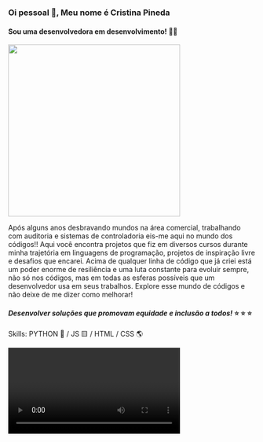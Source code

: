 ### Oi pessoal 👋, Meu nome é Cristina Pineda

#### Sou uma desenvolvedora em desenvolvimento! :woman_technologist:
<img src="https://octodex.github.com/images/femalecodertocat.png"  width="350px"/>


Após alguns anos desbravando mundos na área comercial, trabalhando com auditoria e sistemas de controladoria eis-me aqui no mundo dos códigos!! 
Aqui você encontra projetos que fiz em diversos cursos durante minha  trajetória em linguagens de programação, projetos de inspiração livre e desafios que encarei. Acima de qualquer linha de código que já criei está um poder enorme de resiliência e uma luta constante para evoluir sempre, não só nos códigos, mas em todas as esferas possíveis que um desenvolvedor usa em seus trabalhos. 
Explore esse mundo de códigos e não deixe de me dizer como melhorar! 

#### *Desenvolver soluções que promovam equidade e inclusão a todos!* 	:star: 	:star: 	:star:


Skills: PYTHON :snake: / JS :yellow_square: / HTML / CSS 	:earth_americas:

<video width="350" controls>
  
<a href="output_free.mp4" title="my-video" type="video/mp4">


- 🔭 I’m currently working on this page. 




